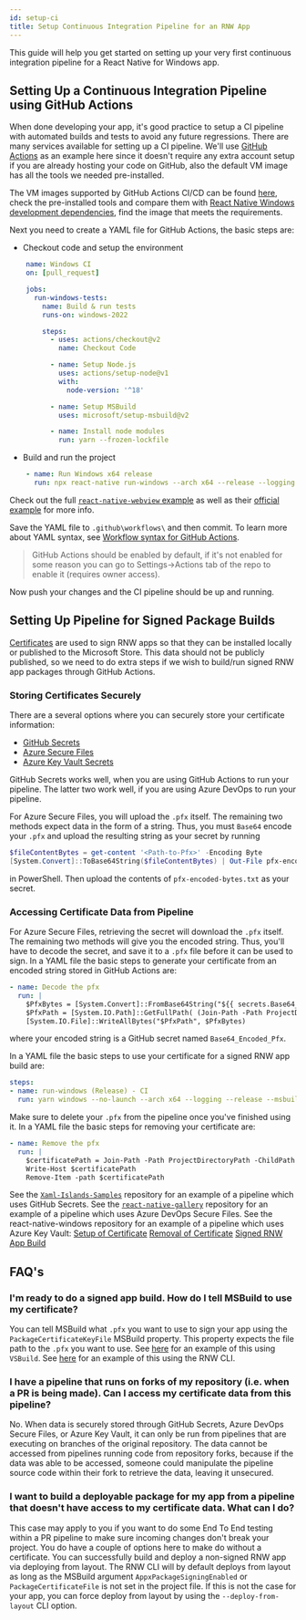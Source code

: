 ```yaml
---
id: setup-ci
title: Setup Continuous Integration Pipeline for an RNW App
---
```


This guide will help you get started on setting up your very first continuous integration pipeline for a React Native for Windows app.

## Setting Up a Continuous Integration Pipeline using GitHub Actions

When done developing your app, it's good practice to setup a CI pipeline with automated builds and tests to avoid any future regressions. There are many services available for setting up a CI pipeline. We'll use [GitHub Actions](https://docs.github.com/actions) as an example here since it doesn't require any extra account setup if you are already hosting your code on GitHub, also the default VM image has all the tools we needed pre-installed.

The VM images supported by GitHub Actions CI/CD can be found [here](https://github.com/actions/virtual-environments#github-actions-virtual-environments), check the pre-installed tools and compare them with [React Native Windows development dependencies](https://microsoft.github.io/react-native-windows/docs/rnw-dependencies), find the image that meets the requirements.

Next you need to create a YAML file for GitHub Actions, the basic steps are:
- Checkout code and setup the environment
```yaml
    name: Windows CI
    on: [pull_request]

    jobs:
      run-windows-tests:
        name: Build & run tests
        runs-on: windows-2022

        steps:
          - uses: actions/checkout@v2
            name: Checkout Code

          - name: Setup Node.js
            uses: actions/setup-node@v1
            with:
              node-version: '^18'

          - name: Setup MSBuild
            uses: microsoft/setup-msbuild@v2

          - name: Install node modules
            run: yarn --frozen-lockfile
```
- Build and run the project
```yaml
    - name: Run Windows x64 release
      run: npx react-native run-windows --arch x64 --release --logging
```
Check out the full [`react-native-webview` example](https://github.com/react-native-webview/react-native-webview/blob/v11.17.2/.github/workflows/windows-ci.yml) as well as their [official example](https://github.blog/2019-08-08-github-actions-now-supports-ci-cd/) for more info.

Save the YAML file to `.github\workflows\` and then commit. To learn more about YAML syntax, see [Workflow syntax for GitHub Actions](https://docs.github.com/actions/using-workflows/workflow-syntax-for-github-actions).

> GitHub Actions should be enabled by default, if it's not enabled for some reason you can go to Settings->Actions tab of the repo to enable it (requires owner access).

Now push your changes and the CI pipeline should be up and running.

## Setting Up Pipeline for Signed Package Builds
[Certificates](https://docs.microsoft.com/windows/msix/package/create-certificate-package-signing) are used to sign RNW apps so that they can be installed locally or published to the Microsoft Store. This data should not be publicly published, so we need to do extra steps if we wish to build/run signed RNW app packages through GitHub Actions.

### Storing Certificates Securely
There are a several options where you can securely store your certificate information:

- [GitHub Secrets](https://docs.github.com/actions/security-guides/encrypted-secrets)
- [Azure Secure Files](https://docs.microsoft.com/azure/devops/pipelines/library/secure-files?view=azure-devops)
- [Azure Key Vault Secrets](https://docs.microsoft.com/azure/key-vault/secrets/about-secrets)

GitHub Secrets works well, when you are using GitHub Actions to run your pipeline. The latter two work well, if you are using Azure DevOps to run your pipeline.

For Azure Secure Files, you will upload the `.pfx` itself. The remaining two methods expect data in the form of a string. Thus, you must `Base64` encode your `.pfx` and upload the resulting string as your secret by running 
```powershell
$fileContentBytes = get-content '<Path-to-Pfx>' -Encoding Byte
[System.Convert]::ToBase64String($fileContentBytes) | Out-File pfx-encoded-bytes.txt
```
in PowerShell. Then upload the contents of `pfx-encoded-bytes.txt` as your secret.

### Accessing Certificate Data from Pipeline
For Azure Secure Files, retrieving the secret will download the `.pfx` itself. The remaining two methods will give you the encoded string. Thus, you'll have to decode the secret, and save it to a `.pfx` file before it can be used to sign. 
In a YAML file the basic steps to generate your certificate from an encoded string stored in GitHub Actions are:
```yaml
- name: Decode the pfx
  run: |
    $PfxBytes = [System.Convert]::FromBase64String("${{ secrets.Base64_Encoded_Pfx }}")
    $PfxPath = [System.IO.Path]::GetFullPath( (Join-Path -Path ProjectDirectoryPath -ChildPath GitHubActionsWorkflow.pfx) )
    [System.IO.File]::WriteAllBytes("$PfxPath", $PfxBytes)
```
where your encoded string is a GitHub secret named `Base64_Encoded_Pfx`.

In a YAML file the basic steps to use your certificate for a signed RNW app build are:
```yaml
steps:
- name: run-windows (Release) - CI 
  run: yarn windows --no-launch --arch x64 --logging --release --msbuildprops PackageCertificateKeyFile=ProjectDirectoryPath\GitHubActionsWorkflow.pfx
```

Make sure to delete your `.pfx` from the pipeline once you've finished using it.
In a YAML file the basic steps for removing your certificate are:
```yaml
- name: Remove the pfx
  run: |
    $certificatePath = Join-Path -Path ProjectDirectoryPath -ChildPath GitHubActionsWorkflow.pfx
    Write-Host $certificatePath
    Remove-Item -path $certificatePath
```

See the [`Xaml-Islands-Samples`](https://github.com/microsoft/Xaml-Islands-Samples/blob/1a112338455aacdde51cb13214bb9b57ba174a2c/.github/workflows/CPP-CI.yml) repository for an example of a pipeline which uses GitHub Secrets.
See the [`react-native-gallery`](https://github.com/microsoft/react-native-gallery/blob/bb9d933b33ee5f5bcb69903afe8bee351990719c/ci.yml) repository for an example of a pipeline which uses Azure DevOps Secure Files.
See the react-native-windows repository for an example of a pipeline which uses Azure Key Vault:
[Setup of Certificate](https://github.com/microsoft/react-native-windows/blob/d3c720b909b3c8de50cac5665c849288eabcf5da/.ado/templates/write-certificate.yml)
[Removal of Certificate](https://github.com/microsoft/react-native-windows/blob/d3c720b909b3c8de50cac5665c849288eabcf5da/.ado/templates/cleanup-certificate.yml)
[Signed RNW App Build](https://github.com/microsoft/react-native-windows/blob/d3c720b909b3c8de50cac5665c849288eabcf5da/.ado/templates/run-windows-with-certificates.yml)

## FAQ's
### I'm ready to do a signed app build. How do I tell MSBuild to use my certificate?
You can tell MSBuild what `.pfx` you want to use to sign your app using the `PackageCertificateKeyFile` MSBuild property. This property expects the file path to the `.pfx` you want to use. See [here](https://github.com/microsoft/react-native-windows/blob/353321ee40391f6f302e7cc80f96285e12780cbe/.ado/jobs/playground.yml#L114) for an example of this using `VSBuild`. See [here](https://github.com/microsoft/react-native-windows/blob/353321ee40391f6f302e7cc80f96285e12780cbe/.ado/templates/run-windows-with-certificates.yml#L48) for an example of this using the RNW CLI.

### I have a pipeline that runs on forks of my repository (i.e. when a PR is being made). Can I access my certificate data from this pipeline?
No. When data is securely stored through GitHub Secrets, Azure DevOps Secure Files, or Azure Key Vault, it can only be run from pipelines that are executing on branches of the original repository. The data cannot be accessed from pipelines running code from repository forks, because if the data was able to be accessed, someone could manipulate the pipeline source code within their fork to retrieve the data, leaving it unsecured.

### I want to build a deployable package for my app from a pipeline that doesn't have access to my certificate data. What can I do?
This case may apply to you if you want to do some End To End testing within a PR pipeline to make sure incoming changes don't break your project. You do have a couple of options here to make do without a certificate. You can successfully build and deploy a non-signed RNW app via deploying from layout. The RNW CLI will by default deploys from layout as long as the MSBuild argument `AppxPackageSigningEnabled` or `PackageCertificateFile` is not set in the project file. If this is not the case for your app, you can force deploy from layout by using the `--deploy-from-layout` CLI option.
